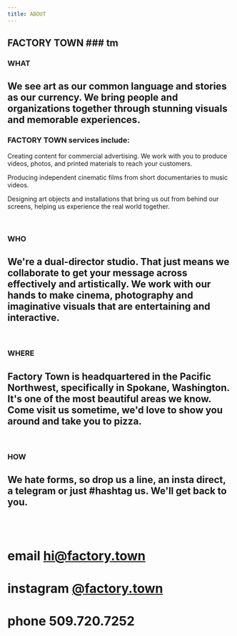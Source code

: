 ```yaml
---
title: ABOUT
---
```


## FACTORY TOWN ### tm


### WHAT

## We see art as our common language and stories as our currency. We bring people and organizations together through stunning visuals and memorable experiences. 

### FACTORY TOWN services include: 
Creating content for commercial advertising. We work with you to produce videos, photos, and printed materials to reach your customers.

Producing independent cinematic films from short documentaries to music videos. 

Designing art objects and installations that bring us out from behind our screens, helping us experience the real world together.

<BR>

### WHO

## We're a dual-director studio. That just means we collaborate to get your message across effectively and artistically. We work with our hands to make cinema, photography and imaginative visuals that are entertaining and interactive.

<BR>

### WHERE

## Factory Town is headquartered in the Pacific Northwest, specifically in Spokane, Washington. It's one of the most beautiful areas we know. Come visit us sometime, we'd love to show you around and take you to pizza.

<BR>

### HOW

## We hate forms, so drop us a line, an insta direct, a telegram or just #hashtag us. We'll get back to you.

<BR>
<BR>

# email <a href="mailto:hi@factory.town" class="js-no-ajax">hi@factory.town</a>

# instagram [@factory.town](http://instagram.com/factory.town)

# phone 509.720.7252